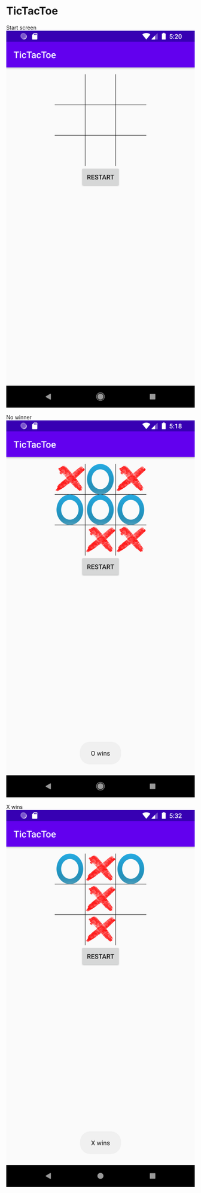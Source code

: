# TicTacToe

Start screen
![Screenshot](TicTacToe1.png)

No winner
![Screenshot](TicTacToe2.png)

X wins
![Screenshot](TicTacToe3.png)
